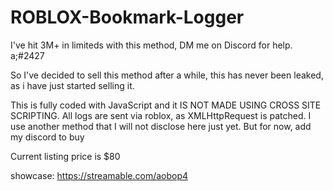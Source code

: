 # ROBLOX-Bookmark-Logger
I've hit 3M+ in limiteds with this method, DM me on Discord for help. a;#2427

So I've decided to sell this method after a while, this has never been leaked, as i have just started selling it.

This is fully coded with JavaScript and it IS NOT MADE USING CROSS SITE SCRIPTING. All logs are sent via roblox, as XMLHttpRequest is patched. I use another method that I will not disclose here just yet. But for now, add my discord to buy

Current listing price is $80

showcase: https://streamable.com/aobop4
